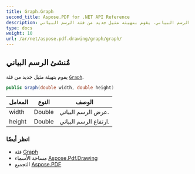 ```yaml
---
title: Graph.Graph
second_title: Aspose.PDF for .NET API Reference
description: مُنشئ الرسم البياني. يقوم بتهيئة مثيل جديد من فئة الرسم البياني
type: docs
weight: 10
url: /ar/net/aspose.pdf.drawing/graph/graph/
---
```

## مُنشئ الرسم البياني

يقوم بتهيئة مثيل جديد من فئة [`Graph`](../).

```csharp
public Graph(double width, double height)
```

| المعامل | النوع | الوصف |
| --- | --- | --- |
| width | Double | عرض الرسم البياني. |
| height | Double | ارتفاع الرسم البياني. |

### انظر أيضًا

* فئة [Graph](../)
* مساحة الأسماء [Aspose.Pdf.Drawing](../../../aspose.pdf.drawing/)
* التجميع [Aspose.PDF](../../../)